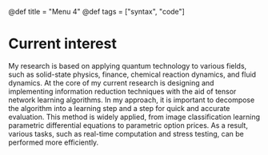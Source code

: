 @def title = "Menu 4"
@def tags = ["syntax", "code"]


# Current interest 

My research is based on applying quantum technology to various fields, such as solid-state physics, finance, chemical reaction dynamics, and fluid dynamics.
At the core of my current research is designing and implementing information reduction techniques with the aid of tensor network learning algorithms. 
In my approach, it is important to decompose the algorithm into a learning step and a step for quick and accurate evaluation.
This method is widely applied, from image classification learning parametric differential equations to parametric option prices.
As a result, various tasks, such as real-time computation and stress testing, can be performed more efficiently.





